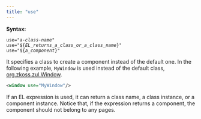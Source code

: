 ```yaml
---
title: "use"
---
```


**Syntax:**

`use="`*`a-class-name`*`"`  
`use="${`*`EL_returns_a_class_or_a_class_name`*`}"`  
`use="${`*`a_component`*`}"`

It specifies a class to create a component instead of the default one.
In the following example, `MyWindow` is used instead of the default
class, [org.zkoss.zul.Window](https://www.zkoss.org/javadoc/latest/zk/org/zkoss/zul/Window.html).

```xml
<window use="MyWindow"/>
```

If an EL expression is used, it can return a class name, a class
instance, or a component instance. Notice that, if the expression
returns a component, the component should not belong to any pages.


